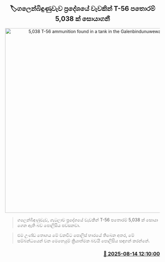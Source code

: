 <p align='center'><b><h2 align='center' title='5,038 T-56 ammunition found in a tank in the Galenbindunuwewa area'>🏷ගලෙන්බිඳුණුවැව ප්‍රදේශයේ වැවකින් T-56 පතොරම් 5,038 ක් සොයාගනී</h2></b></p>
<p align='center'><img src='https://helakuru.sgp1.cdn.digitaloceanspaces.com/esana/images/lib/t56-bullet.jpg' width='600' alt='5,038 T-56 ammunition found in a tank in the Galenbindunuwewa area'></p>

> ගලෙන්බිඳුණුවැව, ගැටලාව ප්‍රදේශයේ වැවකින් T-56 පතොරම් 5,038 ක් සොයා ගෙන ඇති බව පොලිසිය පවසනවා.

> එම උණ්ඩ තොගය මේ වනවිට පොලිස් භාරයේ තිබෙන අතර, මේ සම්බන්ධයෙන් වන මෙහෙයුම් ක්‍රියාත්මක බවයි පොලිසිය සඳහන් කරන්නේ.



<h3 align='right'><a href='https://www.helakuru.lk/esana/p/112698/'>📅 2025-08-14 12:10:00</a></h3>
